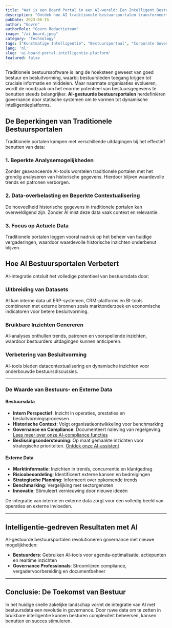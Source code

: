 ```yaml
---
title: "Wat is een Board Portal in een AI-wereld: Een Intelligent Bestuursplatform"
description: "Ontdek hoe AI traditionele bestuursportalen transformeert tot dynamische intelligentieplatforms, waardoor bestuurders en governance professionals data-gedreven inzichten kunnen benutten voor strategische besluitvorming."
pubDate: 2023-06-15
author: "Govrn"
authorRole: "Govrn Redactieteam"
image: "/ai_board.jpeg"
category: "Technology" 
tags: ["Kunstmatige Intelligentie", "Bestuursportaal", "Corporate Governance", "Data Analytics"]
lang: 'nl'
slug: 'ai-board-portal-intelligentie-platform'
featured: false
---
```


Traditionele bestuurssoftware is lang de hoeksteen geweest van goed bestuur en besluitvorming, waarbij bestuursleden toegang krijgen tot cruciale informatie en middelen. Maar naarmate organisaties evolueren, wordt de noodzaak om het enorme potentieel van bestuursgegevens te benutten steeds belangrijker. **AI-gestuurde bestuursportalen** herdefiniëren governance door statische systemen om te vormen tot dynamische intelligentieplatforms.

## De Beperkingen van Traditionele Bestuursportalen

Traditionele portalen kampen met verschillende uitdagingen bij het effectief benutten van data:

### 1. **Beperkte Analysemogelijkheden**
Zonder geavanceerde AI-tools worstelen traditionele portalen met het grondig analyseren van historische gegevens. Hierdoor blijven waardevolle trends en patronen verborgen.

### 2. **Data-overbelasting en Beperkte Contextualisering**
De hoeveelheid historische gegevens in traditionele portalen kan overweldigend zijn. Zonder AI mist deze data vaak context en relevantie.

### 3. **Focus op Actuele Data**
Traditionele portalen leggen vooral nadruk op het beheer van huidige vergaderingen, waardoor waardevolle historische inzichten onderbenut blijven.

## Hoe AI Bestuursportalen Verbetert

AI-integratie ontsluit het volledige potentieel van bestuursdata door:

### Uitbreiding van Datasets
AI kan interne data uit ERP-systemen, CRM-platforms en BI-tools combineren met externe bronnen zoals marktonderzoek en economische indicatoren voor betere besluitvorming.

### Bruikbare Inzichten Genereren
AI-analyses onthullen trends, patronen en voorspellende inzichten, waardoor bestuurders uitdagingen kunnen anticiperen.

### Verbetering van Besluitvorming
AI-tools bieden datacontextualisering en dynamische inzichten voor onderbouwde bestuursdiscussies.

---

### **De Waarde van Bestuurs- en Externe Data**

#### **Bestuursdata**
- **Intern Perspectief**: Inzicht in operaties, prestaties en besluitvormingsprocessen
- **Historische Context**: Volgt organisatieontwikkeling voor benchmarking
- **Governance en Compliance**: Documenteert naleving van regelgeving. [Lees meer over onze AI-compliance functies](/features/ai-board-compliance-monitoring)
- **Beslissingsondersteuning**: Op maat gemaakte inzichten voor strategische prioriteiten. [Ontdek onze AI-assistent](/features/ai-assistant)

#### **Externe Data**
- **Marktinformatie**: Inzichten in trends, concurrentie en klantgedrag
- **Risicobeoordeling**: Identificeert externe kansen en bedreigingen
- **Strategische Planning**: Informeert over opkomende trends
- **Benchmarking**: Vergelijking met sectorgenoten
- **Innovatie**: Stimuleert vernieuwing door nieuwe ideeën

De integratie van interne en externe data zorgt voor een volledig beeld van operaties en externe invloeden.

---

## Intelligentie-gedreven Resultaten met AI

AI-gestuurde bestuursportalen revolutioneren governance met nieuwe mogelijkheden:

- **Bestuurders**: Gebruiken AI-tools voor agenda-optimalisatie, actiepunten en realtime inzichten
- **Governance Professionals**: Stroomlijnen compliance, vergadervoorbereiding en documentbeheer

---

## Conclusie: De Toekomst van Bestuur

In het huidige snelle zakelijke landschap vormt de integratie van AI met bestuursdata een revolutie in governance. Door ruwe data om te zetten in bruikbare intelligentie kunnen besturen complexiteit beheersen, kansen benutten en succes stimuleren.
